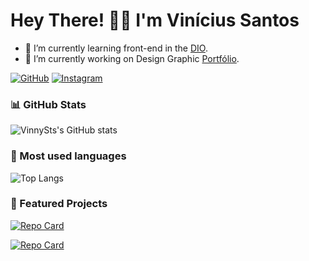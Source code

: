 # Hey There! 👋🏾 I'm Vinícius Santos
- 🌱 I’m currently learning front-end in the [DIO](https://dio.me).
- 🔭 I’m currently working on Design Graphic [Portfólio](https://acrobat.adobe.com/link/review?uri=urn%3Aaaid%3Ascds%3AUS%3A875ac5a8-46ef-4e57-ac9e-452b07b9448a).

[![GitHub](https://img.shields.io/badge/GitHub-001966?style=for-the-badge&logo=github&logoColor=809fff)](https://github.com/VinnySts)
[![Instagram](https://img.shields.io/badge/Instagram-001966?style=for-the-badge&logo=instagram&logoColor=809fff)](https://www.instagram.com/vinnysts.dg/)

### 📊 GitHub Stats

![VinnySts's GitHub stats](https://github-readme-stats.vercel.app/api?username=VinnySts&theme=transparent&bg_color=001966&border_color=809fff&show_icons=true&icon_color=&title_color=fff&text_color=ccd9ff&hide_title=true)

### 🚀 Most used languages

![Top Langs](https://github-readme-stats-git-masterrstaa-rickstaa.vercel.app/api/top-langs/?username=VinnySts&bg_color=001966&border_color=809fff&title_color=fff&text_color=809fff&hide_title=true)

### 📌 Featured Projects

[![Repo Card](https://github-readme-stats.vercel.app/api/pin/?username=VinnySts&repo=dio-desafio-classificador-de-nivel&bg_color=001966&border_color=809fff&show_icons=true&icon_color=30A3DC&title_color=fff&text_color=809fff)](https://github.com/VinnySts/dio-desafio-classificador-de-nivel)

[![Repo Card](https://github-readme-stats.vercel.app/api/pin/?username=VinnySts&repo=dio-desafio-calculadora-de-partidas-rankeadas&bg_color=001966&border_color=809fff&show_icons=true&icon_color=30A3DC&title_color=fff&text_color=809fff)](https://github.com/VinnySts/dio-desafio-calculadora-de-partidas-rankeadas)
